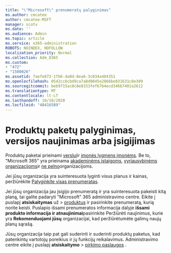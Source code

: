 ```yaml
---
title: "\"Microsoft\" prenumeratų palyginimas"
ms.author: cmcatee
author: cmcatee-MSFT
manager: scotv
ms.date: ''
ms.audience: Admin
ms.topic: article
ms.service: o365-administration
ROBOTS: NOINDEX, NOFOLLOW
localization_priority: Normal
ms.collection: Adm_O365
ms.custom:
- "472"
- "1500026"
ms.assetid: faefe872-1fb6-4a0d-8ea6-3c034a484351
ms.openlocfilehash: 0542cc6cbd9ca7a8d0845e2866be831631c8e389
ms.sourcegitcommit: beb9715ac0c8e8333fef6764ecd346b7401a2612
ms.translationtype: MT
ms.contentlocale: lt-LT
ms.lasthandoff: 10/10/2020
ms.locfileid: "48416589"
---
```

# <a name="compare-upgrade-or-purchase-subscriptions"></a>Produktų paketų palyginimas, versijos naujinimas arba įsigijimas
  
Produktų paketai prieinami [verslui](https://www.microsoft.com/microsoft-365/business/compare-all-microsoft-365-business-products?tab=2&rtc=1)ir [įmonės lygmens įmonėms](https://www.microsoft.com/microsoft-365/enterprise/compare-office-365-plans?rtc=1). Be to, "Microsoft 365" yra prieinama [akademinėms įstaigoms](https://www.microsoft.com/microsoft-365/academic/compare-office-365-education-plans?rtc=1&activetab=tab%3aprimaryr1), [vyriausybinėms organizacijoms](https://www.microsoft.com/microsoft-365/government/compare-office-365-government-plans?rtc=1)ir [ne pelno](https://www.microsoft.com/microsoft-365/nonprofit/office-365-nonprofit-plans-and-pricing?&rtc=1&activetab=tab%3aprimaryr1)organizacijoms.
  
Jei jūsų organizacija yra suinteresuota lyginti visus planus ir kainas, peržiūrėkite [Palyginkite visas prenumeratas](https://www.microsoft.com/microsoft-365/enterprise/compare-office-365-plans?rtc=1).
  
Jei jūsų organizacija jau įsigijo prenumeratą ir yra suinteresuota pakeisti kitą planą, tai galite padaryti "Microsoft" 365 administravimo centre. Eikite į puslapį **atsiskaitymas** už \> [produktus](https://go.microsoft.com/fwlink/p/?linkid=842054) ir pasirinkite prenumeratą, kurią norite keisti. Puslapio išsami prenumeratos informacija dalyje **išsami produkto informacija ir atnaujinimai**pasirinkite Peržiūrėti naujinimus, kurie yra **Rekomenduojami jūsų** organizacijai, kad peržiūrėtumėte galimų naujų planų sąrašą.
  
Jūsų organizacija taip pat gali suderinti ir suderinti produktų paketus, kad patenkintų vartotojų poreikius ir jų funkcijų reikalavimus. Administravimo centre eikite į puslapį **atsiskaitymo** \> [pirkimo paslaugos](https://go.microsoft.com/fwlink/p/?linkid=868433) . 